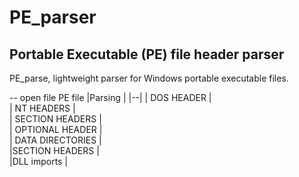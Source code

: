 # PE_parser
Portable Executable (PE) file header parser
------
PE_parse, lightweight parser for Windows portable executable files.

-- open file PE file
|Parsing |
|--|
| DOS HEADER |    
| NT HEADERS |  
| SECTION HEADERS |    
| OPTIONAL HEADER |  
| DATA DIRECTORIES |   
 |SECTION HEADERS  |    
 |DLL imports   | 

